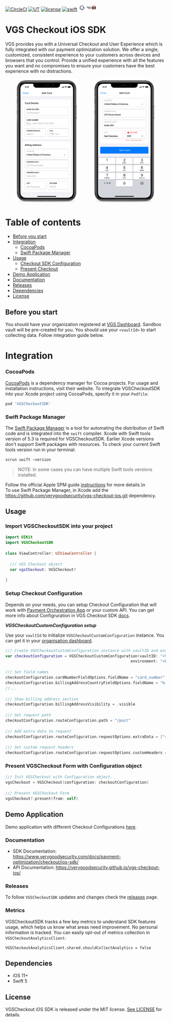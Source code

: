 [![CircleCI](https://circleci.com/gh/verygoodsecurity/vgs-checkout-ios/tree/main.svg?style=svg)](https://circleci.com/gh/verygoodsecurity/vgs-checkout-ios/tree/main)
[![UT](https://img.shields.io/badge/Unit_Test-pass-green)]()
[![license](https://img.shields.io/badge/License-MIT-green.svg)](./LICENSE)
[![swift](https://img.shields.io/badge/swift-5-orange)]()
<img src="./VGSZeroData.png" height="20">
# VGS Checkout iOS SDK

VGS provides you with a Universal Checkout and User Experience which is fully integrated with our payment optimization solution. We offer a single, customized, consistent experience to your customers across devices and browsers that you control. Provide a unified experience with all the features you want and no compromises to ensure your customers have the best experience with no distractions.

<p align="center">
  <img src="vgs-checkout-ios-add-card-1.png" width="200" alt="VGS Checkout iOS SDK Initial State" hspace="20">
  <img src="vgs-checkout-ios-add-card-2.png" width="200" alt="VGS Checkout iOS SDK Edit State" hspace="20">
</p>

Table of contents
=================

<!--ts-->
   * [Before you start](#before-you-start)
   * [Integration](#integration)
      * [CocoaPods](#cocoapods)
      * [Swift Package Manager](#swift-package-manager) 
   * [Usage](#usage)
      * [Checkout SDK Configuration](#setup-checkout-configuration)
      * [Present Checkout](#present-vgscheckout-form-with-configuration-object)
   * [Demo Application](#demo-application)
   * [Documentation](#documentation)
   * [Releases](#releases)
   * [Dependencies](#dependencies)
   * [License](#license)
<!--te-->


## Before you start
You should have your organization registered at <a href="https://dashboard.verygoodsecurity.com/dashboard/">VGS Dashboard</a>. Sandbox vault will be pre-created for you. You should use your `<vaultId>` to start collecting data. Follow integration guide below.

# Integration

### CocoaPods

[CocoaPods](https://cocoapods.org) is a dependency manager for Cocoa projects. For usage and installation instructions, visit their website. To integrate VGSCheckoutSDK into your Xcode project using CocoaPods, specify it in your `Podfile`:

```ruby
pod 'VGSCheckoutSDK'
```

### Swift Package Manager

The [Swift Package Manager](https://swift.org/package-manager/) is a tool for automating the distribution of Swift code and is integrated into the `swift` compiler.
Xcode with Swift tools version of 5.3 is required for VGSCheckoutSDK. Earlier Xcode versions don't support Swift packages with resources.
To check your current Swift tools version run in your terminal:

```ruby
xcrun swift -version
```

> NOTE: In some cases you can have multiple Swift tools versions installed.


Follow the official Apple SPM guide [instructions](https://developer.apple.com/documentation/xcode/adding_package_dependencies_to_your_app) for more details.\n  
To use Swift Package Manager, in Xcode add the https://github.com/verygoodsecurity/vgs-checkout-ios.git dependency.


## Usage

### Import VGSCheckoutSDK into your project
```swift
import UIKit
import VGSCheckoutSDK

class ViewController: UIViewController {

  /// VGS Checkout object
  var vgsCheckout: VGSCheckout?
  
}
```

### Setup Checkout Configuration
Depends on your needs, you can setup Checkout Configuration that will work with [Payment Orchestration App](https://www.verygoodsecurity.com/docs/payment-optimization/orchestration) or your custom API. You can get more info about Configruration in VGS Checkout SDK [docs](https://www.verygoodsecurity.com/docs/payment-optimization/checkout/ios-sdk/configuration).


***VGSCheckoutCustomConfiguration setup***<br/>

Use your `vaultId` to initialize `VGSCheckoutCustomConfiguration` instance. You can get it in your [organisation dashboard](https://dashboard.verygoodsecurity.com/).

```swift
/// Create VGSCheckoutCustomConfiguration instance with vaultID and environment
var checkoutConfiguration = VGSCheckoutCustomConfiguration(vaultID: "<VAULT_ID>",
                                                       environment: "<ENVIRONMENT>")

/// Set field names
checkoutConfiguration.cardNumberFieldOptions.fieldName = "card_number"
checkoutConfiguration.billingAddressCountryFieldOptions.fieldName = "billing_address.country"
//... 

/// Show billing address section
checkoutConfiguration.billingAddressVisibility = .visible

/// Set request path
checkoutConfiguration.routeConfiguration.path = "/post"

/// Add extra data to request
checkoutConfiguration.routeConfiguration.requestOptions.extraData = ["<Custom Key>": "<Custom Value>"]

/// Set custom request headers
checkoutConfiguration.routeConfiguration.requestOptions.customHeaders = ["<Header Key>": "<Header Value>"]
```

### Present VGSCheckout Form with Configuration object

```swift
/// Init VGSCheckout with Configuration object.
vgsCheckout = VGSCheckout(configuration: checkoutConfiguration)

/// Present VGSCheckout Form
vgsCheckout?.present(from: self)
```


## Demo Application
Demo application with different Checkout Configurations <a href="./VGSCheckoutDemoApp">here</a>.

### Documentation
-  SDK Documentation: https://www.verygoodsecurity.com/docs/payment-optimization/checkout/ios-sdk/
-  API Documentation: https://verygoodsecurity.github.io/vgs-checkout-ios/

### Releases
To follow `VGSCheckoutSDK` updates and changes check the [releases](https://github.com/verygoodsecurity/vgs-checkout-ios/releases) page.

### Metrics
VGSCheckoutSDK tracks a few key metrics to understand SDK features usage, which helps us know what areas need improvement. No personal information is tracked.
You can easily opt-out of metrics collection in `VGSCheckoutAnalyticsClient`:
```
VGSCheckoutAnalyticsClient.shared.shouldCollectAnalytics = false
```

## Dependencies
- iOS 11+
- Swift 5

## License

 VGSCheckout iOS SDK is released under the MIT license. [See LICENSE](./LICENSE) for details.

